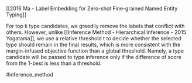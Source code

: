 [[2016 Ma - Label Embedding for Zero-shot Fine-grained Named Entity Typing]]

For top k type candidates, we greedily remove the labels that conflict with others. However, unlike [[Inference Method - Hierarchical Inference - 2015 Yogatama]], we use a relative threshold t to decide whether the selected type should remain in the final results, which is more consistent with the margin-infused objective function than a global threshold. Namely, a type candidate will be passed to type inference only if the difference of score from the 1-best is less than a threshold.

#inference_method 